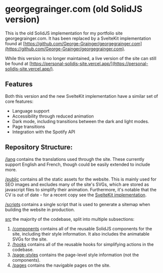 # georgegrainger.com (old SolidJS version)
This is the old SolidJS implementation for my portfolio site georgegrainger.com. It has been replaced by a SvelteKit implementation found at [https://github.com/George-Grainger/georgegrainger.com](https://github.com/George-Grainger/georgegrainger.com).

While this version is no longer maintained, a live version of the site can still be found at [https://personal-solidjs-site.vercel.app/](https://personal-solidjs-site.vercel.app/).

## Features
Both this version and the new SvelteKit implementation have a similar set of core features:
* Language support
* Accessibility through reduced animation
* Dark mode, including transitions between the dark and light modes.
* Page transitions
* Integration with the Spotify API

## Repository Structure:
[/lang](/lang) contains the translations used through the site. These currently support English and French, though could be easily extended to include more.

[/public](/public) contains all the static assets for the website. This is mainly used for SEO images and excludes many of the site's SVGs, which are stored as javascript files to simplify their animation. Furthermore, it's notable that the CV is out of date - for a recent copy see the [SvelteKit implementation](https://github.com/George-Grainger/georgegrainger.com).

[/scripts](/scripts) contains a single script that is used to generate a sitemap when building the website in production.

[src](/src) the majority of the codebase, split into multiple subsections:
1. [/components](/src/components) contains all of the reusable SolidJS components for the site, including their style information. It also includes the animatable SVGs for the site.
2. [/hooks](/src/hooks) contains all of the reusable hooks for simplifying actions in the codebase.
3. [/page-styles](/src/page-styles) contains the page-level style information (not the components).
4. [/pages](/src/pages) contains the navigable pages on the site.

